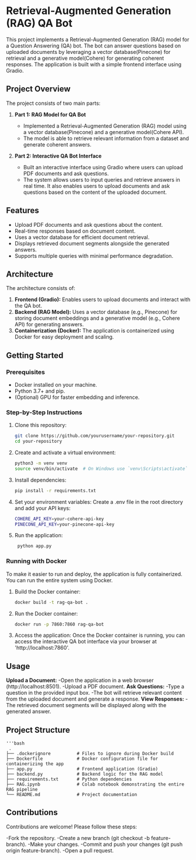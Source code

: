 # Retrieval-Augmented Generation (RAG) QA Bot

This project implements a Retrieval-Augmented Generation (RAG) model for a Question Answering (QA) bot. The bot can answer questions based on uploaded documents by leveraging a vector database(Pinecone) for retrieval and a generative model(Cohere) for generating coherent responses. The application is built with a simple frontend interface using Gradio.

## Project Overview
The project consists of two main parts:
1. **Part 1: RAG Model for QA Bot**
   - Implemented a Retrieval-Augmented Generation (RAG) model using a vector database(Pinecone) and a generative model(Cohere API).
   - The model is able to retrieve relevant information from a dataset and generate coherent answers.

2. **Part 2: Interactive QA Bot Interface**
   - Built an interactive interface using Gradio where users can upload PDF documents and ask questions.
   - The system allows users to input queries and retrieve answers in real time. It also enables users to upload documents and ask questions based on the content of the uploaded document.
     
## Features
- Upload PDF documents and ask questions about the content.
- Real-time responses based on document content.
- Uses a vector database for efficient document retrieval.
- Displays retrieved document segments alongside the generated answers.
- Supports multiple queries with minimal performance degradation.

## Architecture
The architecture consists of:
1. **Frontend (Gradio):** Enables users to upload documents and interact with the QA bot.
2. **Backend (RAG Model):** Uses a vector database (e.g., Pinecone) for storing document embeddings and a generative model (e.g., Cohere API) for generating answers.
3. **Containerization (Docker):** The application is containerized using Docker for easy deployment and scaling.

## Getting Started
### Prerequisites
- Docker installed on your machine.
- Python 3.7+ and pip.
- (Optional) GPU for faster embedding and inference.

### Step-by-Step Instructions
1. Clone this repository:
   ```bash
   git clone https://github.com/yourusername/your-repository.git
   cd your-repository

2. Create and activate a virtual environment:
   ```bash
   python3 -m venv venv
   source venv/bin/activate  # On Windows use `venv\Scripts\activate`
   
3. Install dependencies:
   ```bash
   pip install -r requirements.txt
   
4. Set your environment variables: Create a .env file in the root directory and add your API keys:
   ```bash
   COHERE_API_KEY=your-cohere-api-key
   PINECONE_API_KEY=your-pinecone-api-key
   
5. Run the application:
   ```bash
    python app.py

### Running with Docker
To make it easier to run and deploy, the application is fully containerized. You can run the entire system using Docker.
   
1. Build the Docker container:
   ```bash
   docker build -t rag-qa-bot .

2. Run the Docker container:
   ```bash
   docker run -p 7860:7860 rag-qa-bot

3. Access the application:
Once the Docker container is running, you can access the interactive QA bot interface via your browser at 'http://localhost:7860'.

## Usage
**Upload a Document:**
-Open the application in a web browser (http://localhost:8501).
-Upload a PDF document.
**Ask Questions:**
-Type a question in the provided input box.
-The bot will retrieve relevant content from the uploaded document and generate a response.
**View Responses:**
-The retrieved document segments will be displayed along with the generated answer.

## Project Structure
    '''bash
     .
    ├── .dockerignore          # Files to ignore during Docker build
    ├── Dockerfile             # Docker configuration file for containerizing the app
    ├── app.py                 # Frontend application (Gradio)
    ├── backend.py             # Backend logic for the RAG model
    ├── requirements.txt       # Python dependencies
    ├── RAG.ipynb              # Colab notebook demonstrating the entire RAG pipeline
    └── README.md              # Project documentation
   

## Contributions
Contributions are welcome! Please follow these steps:

-Fork the repository.
-Create a new branch (git checkout -b feature-branch).
-Make your changes.
-Commit and push your changes (git push origin feature-branch).
-Open a pull request.






